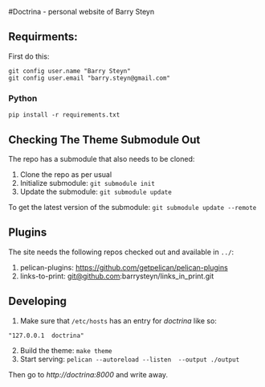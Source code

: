 #Doctrina - personal website of Barry Steyn

## Requirments:

First do this:

```
git config user.name "Barry Steyn"
git config user.email "barry.steyn@gmail.com"
```

### Python

`pip install -r requirements.txt`

## Checking The Theme Submodule Out
The repo has a submodule that also needs to be cloned:

 1. Clone the repo as per usual
 2. Initialize submodule: `git submodule init`
 3. Update the submodule: `git submodule update`

To get the latest version of the submodule: `git submodule update --remote`

## Plugins
The site needs the following repos checked out and available in `../`:

 1. pelican-plugins: https://github.com/getpelican/pelican-plugins
 2. links-to-print: git@github.com:barrysteyn/links_in_print.git

## Developing

 1. Make sure that `/etc/hosts` has an entry for *doctrina* like so:

```
"127.0.0.1 	doctrina"
```
 2. Build the theme: `make theme`
 3. Start serving: `pelican --autoreload --listen  --output ./output`

Then go to *http://doctrina:8000* and write away.
